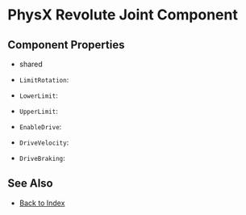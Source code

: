 # PhysX Revolute Joint Component

<!-- PAGE IS TODO -->

## Component Properties

* shared

* `LimitRotation`:
* `LowerLimit`:
* `UpperLimit`:
* `EnableDrive`:
* `DriveVelocity`:
* `DriveBraking`:

## See Also

* [Back to Index](../../index.md)
